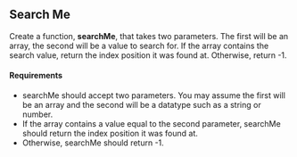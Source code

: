 ## Search Me
Create a function, **searchMe**, that takes two parameters. The first will be an array, the second will be a value to search for. If the array contains the search value, return the index position it was found at. Otherwise, return -1.

#### Requirements
* searchMe should accept two parameters. You may assume the first will be an array and the second will be a datatype such as a string or number.
* If the array contains a value equal to the second parameter, searchMe should return the index position it was found at.
* Otherwise, searchMe should return -1.
